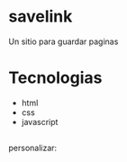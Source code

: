 # savelink
Un sitio para guardar paginas
# Tecnologias
- html
- css
- javascript
##  ##




personalizar:

[link text itself]: https://github.com/adam-p/markdown-here/wiki/Markdown-Cheatsheet
[link text itself]: https://jorgedipra.github.io/savelink/

